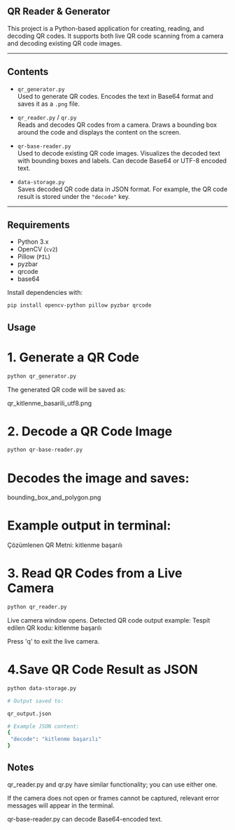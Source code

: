 ## QR Reader & Generator

This project is a Python-based application for creating, reading, and decoding QR codes. It supports both live QR code scanning from a camera and decoding existing QR code images.

---

## Contents

- `qr_generator.py`  
  Used to generate QR codes. Encodes the text in Base64 format and saves it as a `.png` file.

- `qr_reader.py` / `qr.py`  
  Reads and decodes QR codes from a camera. Draws a bounding box around the code and displays the content on the screen.

- `qr-base-reader.py`  
  Used to decode existing QR code images. Visualizes the decoded text with bounding boxes and labels. Can decode Base64 or UTF-8 encoded text.

- `data-storage.py`  
  Saves decoded QR code data in JSON format. For example, the QR code result is stored under the `"decode"` key.

---

## Requirements

- Python 3.x  
- OpenCV (`cv2`)  
- Pillow (`PIL`)  
- pyzbar  
- qrcode  
- base64  

Install dependencies with:

```bash
pip install opencv-python pillow pyzbar qrcode

```

## Usage
# 1. Generate a QR Code
```bash
python qr_generator.py
``` 

The generated QR code will be saved as:

qr_kitlenme_basarili_utf8.png


# 2. Decode a QR Code Image
```bash 
python qr-base-reader.py
```

# Decodes the image and saves:
bounding_box_and_polygon.png

# Example output in terminal:
Çözümlenen QR Metni: kitlenme başarılı

# 3. Read QR Codes from a Live Camera
``` bash
python qr_reader.py
```
Live camera window opens.
Detected QR code output example:
Tespit edilen QR kodu: kitlenme başarılı

Press 'q' to exit the live camera.

# 4.Save QR Code Result as JSON
``` bash
python data-storage.py
```

 ``` bash 
# Output saved to:

qr_output.json

# Example JSON content:
{
  "decode": "kitlenme başarılı"
}

```

## Notes

qr_reader.py and qr.py have similar functionality; you can use either one.

If the camera does not open or frames cannot be captured, relevant error messages will appear in the terminal.

qr-base-reader.py can decode Base64-encoded text.
